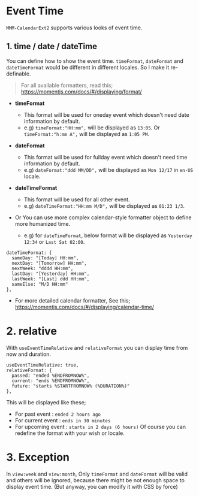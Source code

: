 # Event Time
`MMM-CalendarExt2` supports various looks of event time.

## 1. time / date / dateTime
You can define how to show the event time. `timeFormat`, `dateFormat` and `dateTimeFormat` would be different in different locales. So I make it re-definable.
> For all available formatters, read this; https://momentjs.com/docs/#/displaying/format/

- **timeFormat**
  - This format will be used for oneday event which doesn't need date information by default.
  - e.g) `timeFormat:"HH:mm",` will be displayed as `13:05`. Or `timeFormat:"h:mm A",` will be displayed as `1:05 PM`.
  
- **dateFormat**
  - This format will be used for fullday event which doesn't need time information by default.
  - e.g) `dateFormat:"ddd MM/DD",` will be displayed as `Mon 12/17` in `en-US` locale.
- **dateTimeFormat**
  - This format will be used for all other event.
  - e.g) `dateTimeFormat:"HH:mm M/D",` will be displayed as `01:23 1/3`.

- Or You can use more complex calendar-style formatter object to define more humanized time.
  - e.g) for `dateTimeFormat`, below format will be displayed as `Yesterday 12:34` or `Last Sat 02:00`.
```
dateTimeFormat: {
  sameDay: "[Today] HH:mm",
  nextDay: "[Tomorrow] HH:mm",
  nextWeek: "dddd HH:mm",
  lastDay: "[Yesterday] HH:mm",
  lastWeek: "[Last] ddd HH:mm",
  sameElse: "M/D HH:mm"
},
```
  - For more detailed calendar formatter, See this; https://momentjs.com/docs/#/displaying/calendar-time/

# 2. relative
With `useEventTimeRelative` and `relativeFormat` you can display time from now and duration.
```
useEventTimeRelative: true,
relativeFormat: {
  passed: "ended %ENDFROMNOW%",
  current: "ends %ENDFROMNOW%",
  future: "starts %STARTFROMNOW% (%DURATION%)"
},
```
This will be displayed like these;
  - For past event : `ended 2 hours ago`
  - For current event : `ends in 30 minutes`
  - For upcoming event : `starts in 2 days (6 hours)`
Of course you can redefine the format with your wish or locale.

# 3. Exception
In `view:week` and `view:month`, Only `timeFormat` and `dateFormat` will be valid and others will be ignored, because there might be not enough space to display event time. (But anyway, you can modify it with CSS by force)
